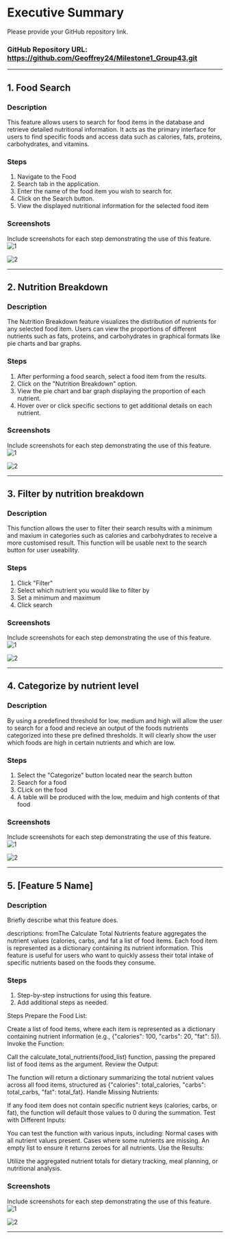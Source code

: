 # Executive Summary

Please provide your GitHub repository link.
### GitHub Repository URL:  https://github.com/Geoffrey24/Milestone1_Group43.git

---


## 1. Food Search
### Description  
 This feature allows users to search for food items in the database and retrieve detailed nutritional information. It acts as the primary interface for users to find specific foods and access data such as calories, fats, proteins, carbohydrates, and vitamins.
### Steps
1. Navigate to the Food 
2. Search tab in the application. 
3. Enter the name of the food item you wish to search for. 
4. Click on the Search button. 
5. View the displayed nutritional information for the selected food item

### Screenshots
Include screenshots for each step demonstrating the use of this feature.  
![1](./visual_design.png)

![2](./visual_design.png)

---

## 2. Nutrition Breakdown
### Description  
The Nutrition Breakdown feature visualizes the distribution of nutrients for any selected food item. Users can view the proportions of different nutrients such as fats, proteins, and carbohydrates in graphical formats like pie charts and bar graphs.
### Steps
1. After performing a food search, select a food item from the results. 
2. Click on the "Nutrition Breakdown" option. 
3. View the pie chart and bar graph displaying the proportion of each nutrient. 
4. Hover over or click specific sections to get additional details on each nutrient.

### Screenshots
Include screenshots for each step demonstrating the use of this feature.  
![1](./visual_design.png)

![2](./visual_design.png)

---

## 3. Filter by nutrition breakdown
### Description  
This function allows the user to filter their search results with a minimum and maxium in categories such as calories and carbohydrates to receive a more customised result. This function will be usable next to the search button for user useability.

### Steps
1. Click "Filter" 
2. Select which nutrient you would like to filter by
3. Set a minimum and maximum
4. Click search


### Screenshots
Include screenshots for each step demonstrating the use of this feature.    
![1](./visual_design.png)

![2](./visual_design.png)


---

## 4. Categorize by nutrient level 
### Description  
By using a predefined threshold for low, medium and high will allow the user to search for a food and recieve an output of the foods nutrients categorized into these pre defined thresholds. It will clearly show the user which foods are high in certain nutrients and which are low. 

### Steps
1. Select the "Categorize" button located near the search button
2. Search for a food
3. CLick on the food
4. A table will be produced with the low, meduim and high contents of that food 

### Screenshots
Include screenshots for each step demonstrating the use of this feature.    
![1](./visual_design.png)

![2](./visual_design.png)


---

## 5. [Feature 5 Name]
### Description  
Briefly describe what this feature does.

descriptions:
fromThe Calculate Total Nutrients feature aggregates the nutrient values (calories, carbs, and fat a list of food items. Each food item is represented 
as a dictionary containing its nutrient information. This feature is useful for users who want to quickly assess their total intake of specific nutrients based on the foods they consume.



### Steps
1. Step-by-step instructions for using this feature.
2. Add additional steps as needed.





Steps
Prepare the Food List:

Create a list of food items, where each item is represented as a dictionary containing nutrient information (e.g., {"calories": 100, "carbs": 20, "fat": 5}).
Invoke the Function:

Call the calculate_total_nutrients(food_list) function, passing the prepared list of food items as the argument.
Review the Output:

The function will return a dictionary summarizing the total nutrient values across all food items, structured as {"calories": total_calories, "carbs": total_carbs, "fat": total_fat}.
Handle Missing Nutrients:

If any food item does not contain specific nutrient keys (calories, carbs, or fat), the function will default those values to 0 during the summation.
Test with Different Inputs:

You can test the function with various inputs, including:
Normal cases with all nutrient values present.
Cases where some nutrients are missing.
An empty list to ensure it returns zeroes for all nutrients.
Use the Results:

Utilize the aggregated nutrient totals for dietary tracking, meal planning, or nutritional analysis.


### Screenshots
Include screenshots for each step demonstrating the use of this feature.    
![1](./visual_design.png)

![2](./visual_design.png)


---
